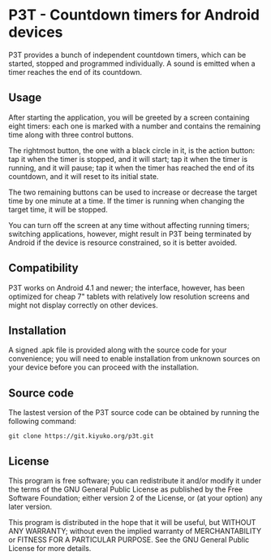 P3T - Countdown timers for Android devices
==========================================

P3T provides a bunch of independent countdown timers, which can be
started, stopped and programmed individually. A sound is emitted when a
timer reaches the end of its countdown.


Usage
-----

After starting the application, you will be greeted by a screen containing
eight timers: each one is marked with a number and contains the remaining
time along with three control buttons.

The rightmost button, the one with a black circle in it, is the action
button: tap it when the timer is stopped, and it will start; tap it when
the timer is running, and it will pause; tap it when the timer has reached
the end of its countdown, and it will reset to its initial state.

The two remaining buttons can be used to increase or decrease the target
time by one minute at a time. If the timer is running when changing the
target time, it will be stopped.

You can turn off the screen at any time without affecting running timers;
switching applications, however, might result in P3T being terminated by
Android if the device is resource constrained, so it is better avoided.


Compatibility
-------------

P3T works on Android 4.1 and newer; the interface, however, has been
optimized for cheap 7" tablets with relatively low resolution screens
and might not display correctly on other devices.


Installation
------------

A signed .apk file is provided along with the source code for your
convenience; you will need to enable installation from unknown sources
on your device before you can proceed with the installation.


Source code
-----------

The lastest version of the P3T source code can be obtained by running
the following command:

    git clone https://git.kiyuko.org/p3t.git


License
-------

This program is free software; you can redistribute it and/or modify
it under the terms of the GNU General Public License as published by
the Free Software Foundation; either version 2 of the License, or
(at your option) any later version.

This program is distributed in the hope that it will be useful,
but WITHOUT ANY WARRANTY; without even the implied warranty of
MERCHANTABILITY or FITNESS FOR A PARTICULAR PURPOSE.  See the
GNU General Public License for more details.
